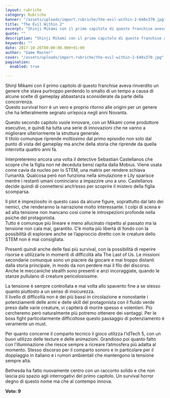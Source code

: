 ```yaml
---
layout: rubriche
category: Rubriche
banner: "/assets/uploads/import.rubriche/the-evil-within-2-640x370.jpg"
title: "The Evil Within 2"
excerpt: "Shinji Mikami con il primo capitolo di questo franchise aveva rinverdito un genere che stava purtroppo perdendo lo smalto di un tempo a causa di alcune scelte di gameplay abbastanza sconsiderate da parte della concorrenza. Questo survival horr è un vero e proprio ritorno alle origini per un genere che ha letteralmente segnato un’epoca negli [&hellip"
quote: ""
description: "Shinji Mikami con il primo capitolo di questo franchise aveva rinverdito un genere che stava purtroppo perdendo lo smalto di un tempo a causa di alcune scelte di gameplay abbastanza sconsiderate da parte della concorrenza. Questo survival horr è un vero e proprio ritorno alle origini per un genere che ha letteralmente segnato un’epoca negli [&hellip"
keywords: ""
date: 2017-10-26T00:00:00.000+01:00
author: "Game Master"
cover: "/assets/uploads/import.rubriche/the-evil-within-2-640x370.jpg"
pagination:
  enabled: true

---
```


  
Shinji Mikami con il primo capitolo di questo franchise aveva rinverdito un genere che stava purtroppo perdendo lo smalto di un tempo a causa di alcune scelte di gameplay abbastanza sconsiderate da parte della concorrenza.  
Questo survival horr è un vero e proprio ritorno alle origini per un genere che ha letteralmente segnato un’epoca negli anni Novanta.

Questo secondo capitolo vuole innovare, con un Mikami come produttore esecutivo, e quindi ha tutta una serie di innovazioni che ne vanno a migliorare ulteriormente la struttura generale.  
Il titolo comunque riprende moltissimo dal primo episodio non solo dal punto di vista del gameplay ma anche della storia che riprende da quella interrotta quattro anni fa.

Interpreteremo ancora una volta il detective Sebastian Castellanos che scopre che la figlia non né deceduta bensì rapita dalla Mobius. Viene usata come cavia da nucleo per lo STEM, una matrix per rendere schiava l’umanità. Qualcosa però non funziona nella simulazione e Lily sparisce mentre i restanti umani cominciano a impazzire uno a uno. Castellanos decide quindi di connettersi anch’esso per scoprire il mistero della figlia scomparsa.

Il plot è impreziosito in questo caso da alcune figure, soprattutto dal lato dei nemici, che renderanno la narrazione molto interessante. I colpi di scena e ad alta tensione non mancano così come le introspezioni profonde nella psiche del protagonista.  
Tutto è comunque più lineare e meno allucinato rispetto al passato ma la tensione non cala mai, garantito. C’è molta più libertà di fondo con la possibilità di esplorare anche se l’approccio diretto con le creature dello STEM non è mai consigliata.

Presenti quindi anche delle fasi più survival, con la possibilità di reperire risorse e utilizzarle in momenti di difficoltà alla The Last of Us. Le missioni secondarie comunque sono un piacere da giocare e mai troppo distanti dalla storia principale, in modo da non perdere mai il filo del discorso. Anche le meccaniche stealth sono presenti e anzi incoraggiate, quando le stanze pullulano di creature pericolosissime.

La tensione è sempre controllata e mai volta allo spavento fine a se stesso quanto piuttosto a un senso di insicurezza.  
Il livello di difficoltà non è dei più bassi in circolazione e nonostante i potenziamenti delle armi e delle skill del protagonista con il fluido verde preso dalle varie creature, vi capiterà di morire spesso e volentieri. Più cercheremo però naturalmente più potremo ottenere dei vantaggi. Per le boss fight particolarmente difficoltose questo passaggio di potenziamento è veramente un must.

Per quanto concerne il comparto tecnico il gioco utilizza l’idTech 5, con un buon utilizzo delle texture e delle animazioni. Grandioso poi quanto fatto con l’illuminazione che riesce sempre a ricreare l’atmosfera più adatta al momento. Stesso discorso per il comparto sonoro e in particolare per il doppiaggio in italiano e i rumori ambientali che mantengono la tensione sempre alta.

Bethesda ha fatto nuovamente centro con un racconto solido e che non lascia più spazio agli interrogativi del primo capitolo. Un survival horror degno di questo nome ma che al contempo innova.

 **Voto: 9**